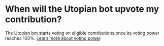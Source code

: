 # When will the Utopian bot upvote my contribution?

The Utopian bot starts voting on eligible contributions once its voting power reaches 100%. [Learn more about voting power](#).